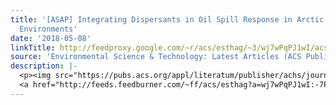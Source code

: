 ```yaml
---
title: '[ASAP] Integrating Dispersants in Oil Spill Response in Arctic and Other Icy
  Environments'
date: '2018-05-08'
linkTitle: http://feedproxy.google.com/~r/acs/esthag/~3/wj7wPqPJ1wI/acs.est.7b06463
source: 'Environmental Science & Technology: Latest Articles (ACS Publications)'
description: |-
  <p><img src="https://pubs.acs.org/appl/literatum/publisher/achs/journals/content/esthag/0/esthag.ahead-of-print/acs.est.7b06463/20180508/images/medium/es-2017-06463y_0001.gif" alt="TOC Graphic"/></p><div><cite>Environmental Science & Technology</cite></div><div>DOI: 10.1021/acs.est.7b06463</div><div class="feedflare">
  <a href="http://feeds.feedburner.com/~ff/acs/esthag?a=wj7wPqPJ1wI:-7Pn-driUrE:yIl2AUoC8zA"><img src="http://feeds.feedburner.com/~ff/acs/esthag?d=yIl2AUoC8zA" border="0"></img></a>
---
```

